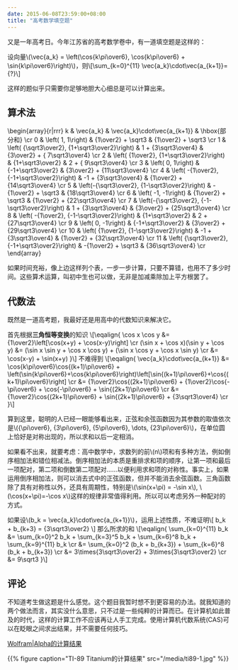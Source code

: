 ```yaml
---
date: 2015-06-08T23:59:00+08:00
title: "高考数学填空题"
---
```


又是一年高考日。今年江苏省的高考数学卷中，有一道填空题是这样的：

设向量\\(\vec{a\_k} = \left(\cos{k\pi\over6}, \cos{k\pi\over6} + \sin{k\pi\over6}\right)\\)，则\\[\sum\_{k=0}^{11} \vec{a\_k}\cdot\vec{a\_{k+1}}={?}\\]

这样的题似乎只需要你足够地胆大心细总是可以计算出来。

<!--more-->

## 算术法

\begin{array}{r|rrr}
   k & \vec{a\_k} & \vec{a\_k}\cdot\vec{a_{k+1}} & \hbox{部分和} \cr
   0 & \left(              1,                 1\right) &   {1\over2} + \sqrt3 & {1\over2} +           \sqrt3 \cr
   1 & \left( {\sqrt3\over2},  {1+\sqrt3\over2}\right) &  1 + {3\sqrt3\over4} & {3\over2} + { 7\sqrt3\over4} \cr
   2 & \left(      {1\over2},  {1+\sqrt3\over2}\right) &     {1+\sqrt3\over2} &         2 + { 9\sqrt3\over4} \cr
   3 & \left(              0,                 1\right) &    {-1+\sqrt3\over2} & {3\over2} + {11\sqrt3\over4} \cr
   4 & \left(     -{1\over2}, {-1+\sqrt3\over2}\right) & -1 + {3\sqrt3\over4} & {1\over2} + {14\sqrt3\over4} \cr
   5 & \left(-{\sqrt3\over2},  {1-\sqrt3\over2}\right) &  -{1\over2} + \sqrt3 &             {18\sqrt3\over4} \cr
   6 & \left(             -1,                -1\right) &   {1\over2} + \sqrt3 & {1\over2} + {22\sqrt3\over4} \cr
   7 & \left(-{\sqrt3\over2}, {-1-\sqrt3\over2}\right) &  1 + {3\sqrt3\over4} & {3\over2} + {25\sqrt3\over4} \cr
   8 & \left(     -{1\over2}, {-1-\sqrt3\over2}\right) &     {1+\sqrt3\over2} &         2 + {27\sqrt3\over4} \cr
   9 & \left(              0,                -1\right) &    {-1+\sqrt3\over2} & {3\over2} + {29\sqrt3\over4} \cr
  10 & \left(      {1\over2},  {1-\sqrt3\over2}\right) & -1 + {3\sqrt3\over4} & {1\over2} + {32\sqrt3\over4} \cr
  11 & \left( {\sqrt3\over2}, {-1+\sqrt3\over2}\right) &  -{1\over2} + \sqrt3 &             {36\sqrt3\over4} \cr
\end{array}

如果时间充裕，像上边这样列个表，一步一步计算，只要不算错，也用不了多少时间。这些算术运算，叫初中生也可以做，无非是加减乘除加上平方根罢了。

## 代数法

既然是一道高考题，我最好还是用高中的代数知识来解决它。

首先根据**三角恒等变换**的知识
\\[\eqalign{
\cos x \cos y &= {1\over2}\left[\cos(x+y) + \cos(x-y)\right] \cr
(\sin x + \cos x)(\sin y + \cos y)
&= (\sin x \sin y + \cos x \cos y) + (\sin x \cos y + \cos x \sin y) \cr
&= \cos(x-y) + \sin(x+y)
}\\]
不难得到
\\[\eqalign{
\vec{a\_k}\cdot\vec{a\_{k+1}}
&= \cos{k\pi\over6}\cos{(k+1)\pi\over6} + \left(\sin{k\pi\over6}+\cos{k\pi\over6}\right)\left[\sin{(k+1)\pi\over6}+\cos{(k+1)\pi\over6}\right] \cr
&= {1\over2}\cos{(2k+1)\pi\over6} + {1\over2}\cos{-\pi\over6} + \cos{-\pi\over6} + \sin{(2k+1)\pi\over6} \cr
&= {1\over2}\cos{(2k+1)\pi\over6} + \sin{(2k+1)\pi\over6} + {3\sqrt3\over4} \cr
}\\]

算到这里，聪明的人已经一眼能够看出来，正弦和余弦函数因为其参数的取值依次是\\({\pi\over6}, {3\pi\over6}, {5\pi\over6}, \dots, {23\pi\over6}\\)，在单位圆上恰好是对称出现的，所以求和以后一定相消。

如果看不出来，就要考虑：高中数学中，求数列的前\\(n\\)项和有多种方法，例如倒序相加法和错位相减法。倒序相加法的本质是重排求和项的顺序，让第一项和最后一项配对，第二项和倒数第二项配对……以便利用求和项的对称性。事实上，如果运用倒序相加法，则可以消去式中的正弦函数，但并不能消去余弦函数。三角函数除了具有对称性以外，还具有周期性，特别是\\(\sin(x+\pi) = -\sin x\\), \\(\cos(x+\pi)=-\cos x\\)这样的规律非常值得利用。所以可以考虑另外一种配对的方式。

如果设\\(b\_k = \vec{a\_k}\cdot\vec{a\_{k+1}}\\)，运用上述性质，不难证明\\[ b\_k + b\_{k+3} = {3\sqrt3\over2} \\]
那么所求的和
\\[\eqalign{
\sum\_{k=0}^{11} b\_k
&= \sum\_{k=0}^2 b\_k + \sum\_{k=3}^5 b\_k + \sum\_{k=6}^8 b\_k + \sum\_{k=9}^{11} b\_k \cr
&= \sum\_{k=0}^2 (b\_k + b\_{k+3}) + \sum\_{k=6}^8 (b\_k + b\_{k+3}) \cr
&= 3\times{3\sqrt3\over2} + 3\times{3\sqrt3\over2} \cr
&= 9\sqrt3
}\\]

## 评论

不知道考生做这题是什么感觉。这个题目我暂时想不到更容易的办法。就我知道的两个做法而言，其实没什么意思，只不过是一些纯粹的计算而已。在计算机如此普及的时代，这样的计算工作不应该再让人手工完成。使用计算机代数系统(CAS)可以在眨眼之间求出结果，并不需要任何技巧。

[Wolfram|Alpha的计算结果](http://www.wolframalpha.com/share/clip?f=d41d8cd98f00b204e9800998ecf8427efh6p47n86i)

{{% figure caption="TI-89 Titanium的计算结果" src="/media/ti89-1.jpg" %}}
